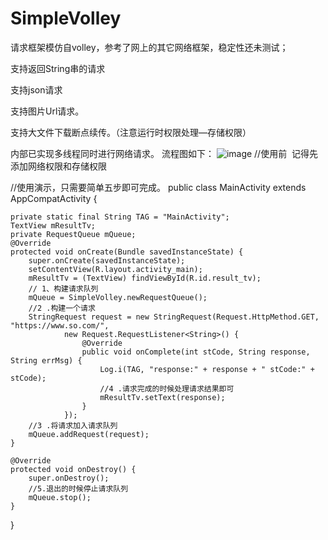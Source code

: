 # SimpleVolley

请求框架模仿自volley，参考了网上的其它网络框架，稳定性还未测试；

支持返回String串的请求

支持json请求

支持图片Url请求。

支持大文件下载断点续传。（注意运行时权限处理—存储权限）

内部已实现多线程同时进行网络请求。
流程图如下：
![image](https://github.com/dpxiaolong/SimpleVolley/blob/master/flow.png)
//使用前  记得先添加网络权限和存储权限
    <uses-permission android:name="android.permission.INTERNET"></uses-permission>
    <uses-permission android:name="android.permission.WRITE_EXTERNAL_STORAGE"></uses-permission>
    <uses-permission-sdk-23 android:name="android.permission.WRITE_EXTERNAL_STORAGE"></uses-permission-sdk-23>

//使用演示，只需要简单五步即可完成。
public class MainActivity extends AppCompatActivity {

    private static final String TAG = "MainActivity";
    TextView mResultTv;
    private RequestQueue mQueue;
    @Override
    protected void onCreate(Bundle savedInstanceState) {
        super.onCreate(savedInstanceState);
        setContentView(R.layout.activity_main);
        mResultTv = (TextView) findViewById(R.id.result_tv);
        // 1、构建请求队列
        mQueue = SimpleVolley.newRequestQueue();
        //2 .构建一个请求
        StringRequest request = new StringRequest(Request.HttpMethod.GET, "https://www.so.com/",
                new Request.RequestListener<String>() {
                    @Override
                    public void onComplete(int stCode, String response, String errMsg) {
                        Log.i(TAG, "response:" + response + " stCode:" + stCode);
                        //4 .请求完成的时候处理请求结果即可
                        mResultTv.setText(response);
                    }
                });
        //3 .将请求加入请求队列
        mQueue.addRequest(request);
    }

    @Override
    protected void onDestroy() {
        super.onDestroy();
        //5.退出的时候停止请求队列
        mQueue.stop();
    }
}

       

